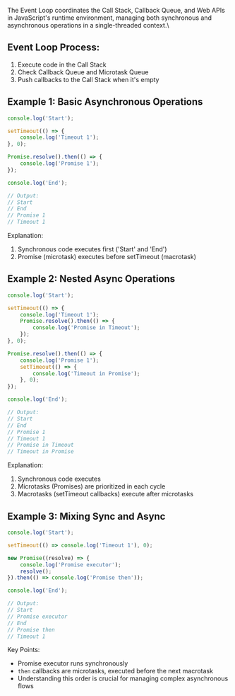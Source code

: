 The Event Loop coordinates the Call Stack, Callback Queue, and Web APIs in JavaScript's runtime environment, managing both synchronous and asynchronous operations in a single-threaded context.\

## Event Loop Process:

1. Execute code in the Call Stack
2. Check Callback Queue and Microtask Queue
3. Push callbacks to the Call Stack when it's empty

## Example 1: Basic Asynchronous Operations

```javascript
console.log('Start');

setTimeout(() => {
    console.log('Timeout 1');
}, 0);

Promise.resolve().then(() => {
    console.log('Promise 1');
});

console.log('End');

// Output:
// Start
// End
// Promise 1
// Timeout 1
```

Explanation:
1. Synchronous code executes first ('Start' and 'End')
2. Promise (microtask) executes before setTimeout (macrotask)

## Example 2: Nested Async Operations

```javascript
console.log('Start');

setTimeout(() => {
    console.log('Timeout 1');
    Promise.resolve().then(() => {
        console.log('Promise in Timeout');
    });
}, 0);

Promise.resolve().then(() => {
    console.log('Promise 1');
    setTimeout(() => {
        console.log('Timeout in Promise');
    }, 0);
});

console.log('End');

// Output:
// Start
// End
// Promise 1
// Timeout 1
// Promise in Timeout
// Timeout in Promise
```

Explanation:
1. Synchronous code executes
2. Microtasks (Promises) are prioritized in each cycle
3. Macrotasks (setTimeout callbacks) execute after microtasks

## Example 3: Mixing Sync and Async

```javascript
console.log('Start');

setTimeout(() => console.log('Timeout 1'), 0);

new Promise((resolve) => {
    console.log('Promise executor');
    resolve();
}).then(() => console.log('Promise then'));

console.log('End');

// Output:
// Start
// Promise executor
// End
// Promise then
// Timeout 1
```

Key Points:
- Promise executor runs synchronously
- `then` callbacks are microtasks, executed before the next macrotask
- Understanding this order is crucial for managing complex asynchronous flows